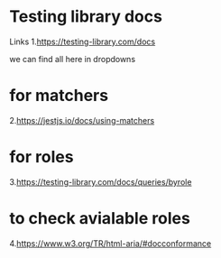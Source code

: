 # Testing library docs
Links
1.https://testing-library.com/docs

we can find all here in dropdowns

# for matchers
2.https://jestjs.io/docs/using-matchers

# for roles
3.https://testing-library.com/docs/queries/byrole

# to check avialable roles
4.https://www.w3.org/TR/html-aria/#docconformance